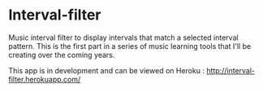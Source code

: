 Interval-filter
===============

Music interval filter to display intervals that match a selected interval pattern. This is the first part in a series of music learning tools that I'll be creating over the coming years.

This app is in development and can be viewed on Heroku : http://interval-filter.herokuapp.com/
